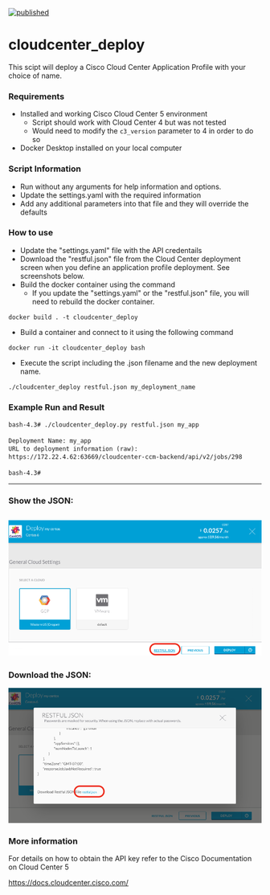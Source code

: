 [![published](https://static.production.devnetcloud.com/codeexchange/assets/images/devnet-published.svg)](https://developer.cisco.com/codeexchange/github/repo/IGNW/cloudcenter_deploy)

# cloudcenter_deploy
This scipt will deploy a Cisco Cloud Center Application Profile with your choice of name.  

### Requirements
* Installed and working Cisco Cloud Center 5 environment
    * Script should work with Cloud Center 4 but was not tested
    * Would need to modify the ```c3_version``` parameter to 4 in order to do so
* Docker Desktop installed on your local computer


### Script Information
* Run without any arguments for help information and options.
* Update the settings.yaml with the required information
* Add any additional parameters into that file and they will override the defaults

### How to use
* Update the "settings.yaml" file with the API credentails
* Download the "restful.json" file from the Cloud Center deployment screen when you define an application profile deployment.  See screenshots below.
* Build the docker container using the command
    * If you update the "settings.yaml" or the "restful.json" file, you will need to rebuild the docker container.

```
docker build . -t cloudcenter_deploy
```

* Build a container and connect to it using the following command
```
docker run -it cloudcenter_deploy bash
```

* Execute the script including the .json filename and the new deployment name.
```
./cloudcenter_deploy restful.json my_deployment_name
```

### Example Run and Result
```
bash-4.3# ./cloudcenter_deploy.py restful.json my_app

Deployment Name: my_app
URL to deployment information (raw): https://172.22.4.62:63669/cloudcenter-ccm-backend/api/v2/jobs/298

bash-4.3# 
```

---
### Show the JSON:
![alt text][showjson]
---
### Download the JSON:
![alt text][downloadjson]


[showjson]: show_json.png "Show the json"
[downloadjson]: download_json.png "Download the json"

### More information
For details on how to obtain the API key refer to the Cisco Documentation on Cloud Center 5

https://docs.cloudcenter.cisco.com/